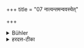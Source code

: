 +++
title = "07 नात्यन्तमन्ववस्येत्"

+++

<details><summary>Bühler</summary>

7. Or (having touched it with) fire.
</details>

<details><summary>हरदत्त-टीका</summary>

## सूत्रम्
नाऽत्यन्तमन्ववस्येत् ॥ ७ ॥  
### टिप्पनी
न पुनरत्यन्तमन्ववसीदेत् ॥ ७ ॥
</details>

